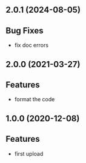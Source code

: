 ## 2.0.1 (2024-08-05)

## Bug Fixes

- fix doc errors

## 2.0.0 (2021-03-27)

## Features

- format the code

## 1.0.0 (2020-12-08)

## Features

- first upload